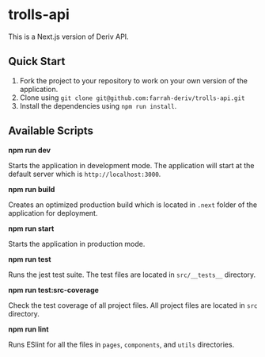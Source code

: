 # trolls-api
This is a Next.js version of Deriv API.

## Quick Start
1. Fork the project to your repository to work on your own version of the application.
2. Clone using `git clone git@github.com:farrah-deriv/trolls-api.git`
3. Install the dependencies using `npm run install`.

## Available Scripts
**npm run dev**

Starts the application in development mode. The application will start at the default server which is `http://localhost:3000`.

**npm run build**

Creates an optimized production build which is located in `.next` folder of the application for deployment.

**npm run start**

Starts the application in production mode.

**npm run test**

Runs the jest test suite. The test files are located in `src/__tests__` directory.

**npm run test:src-coverage**

Check the test coverage of all project files. All project files are located in `src` directory.

 **npm run lint**
 
 Runs ESlint for all the files in `pages`, `components`, and `utils` directories.
 
